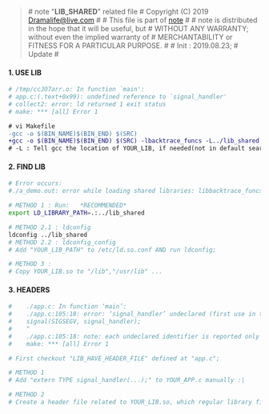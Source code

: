 > \# note "**LIB_SHARED**" related file
\# Copyright (C) 2019 Dramalife@live.com
\# 
\# This file is part of [note](https://github.com/Dramalife/note.git)
\# 
\# note is distributed in the hope that it will be useful, but
\# WITHOUT ANY WARRANTY; without even the implied warranty of
\# MERCHANTABILITY or FITNESS FOR A PARTICULAR PURPOSE.
\#
\# Init : 2019.08.23;
\# Update 
\#

#### 1. USE LIB

```bash
# /tmp/ccJO7arr.o: In function `main':
# app.c:(.text+0x99): undefined reference to `signal_handler'
# collect2: error: ld returned 1 exit status
# make: *** [all] Error 1
```

```diff
# vi Makefile
-gcc -o $(BIN_NAME)$(BIN_END) $(SRC)
+gcc -o $(BIN_NAME)$(BIN_END) $(SRC) -lbacktrace_funcs -L../lib_shared
# -L : Tell gcc the location of YOUR_LIB, if needed(not in default search path, like /lib);
```

#### 2. FIND LIB

```bash
# Error occurs:
#./a_demo.out: error while loading shared libraries: libbacktrace_funcs.so: cannot open shared object file: No such file or directory

# METHOD 1 : Run:   *RECOMMENDED*
export LD_LIBRARY_PATH=.:../lib_shared

# METHOD 2.1 : ldconfig 
ldconfig ../lib_shared
# METHOD 2.2 : ldconfig_config
# Add "YOUR_LIB_PATH" to /etc/ld.so.conf AND run ldconfig;

# METHOD 3 : 
# Copy YOUR_LIB.so to "/lib","/usr/lib" ...

```

#### 3. HEADERS

```bash
#    ./app.c: In function ‘main’:
#    ./app.c:105:18: error: ‘signal_handler’ undeclared (first use in this function)
#    signal(SIGSEGV, signal_handler); 
#    ^
#    ./app.c:105:18: note: each undeclared identifier is reported only once for each function it appears in
#    make: *** [all] Error 1

# First checkout "LIB_HAVE_HEADER_FILE" defined at "app.c";

# METHOD 1
# Add "extern TYPE signal_handler(...);" to YOUR_APP.c manually :|

# METHOD 2
# Create a header file related to YOUR_LIB.so, which regular library files are like ;)

```

